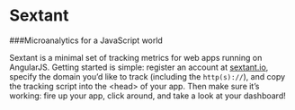 Sextant
=======

###Microanalytics for a JavaScript world

Sextant is a minimal set of tracking metrics for web apps running on AngularJS. Getting started is simple: register an account at [sextant.io](http://sextant.io), specify the domain you&rsquo;d like to track (including the `http(s)://`), and copy the tracking script into the &lt;head&gt; of your app. Then make sure it&rsquo;s working: fire up your app, click around, and take a look at your dashboard!